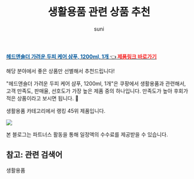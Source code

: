 ﻿---
layout: post
title:  "생활용품 관련 상품 추천" 
author: suni
categories: [ 생활용품 ]
tags: []
image: https://static.coupangcdn.com/image/retail/images/58728480233972-95fea50b-a6ee-460e-ac31-6ce9ecdb14c0.jpg 
description: "쿠팡에서 관련 상품으로 가장 고객 선호도가 높은 제품 중 하나입니다."
---
<a href="https://link.coupang.com/re/AFFSDP?lptag=AF5011742&pageKey=322942318&itemId=1034338789&vendorItemId=5485477886&traceid=V0-113-6f49d3d87ab8f6db"><b><font color='#01579B'>헤드앤숄더 가려운 두피 케어 샴푸, 1200ml, 1개 </font></b>👈<b><font color='#f71919'> 제품링크 바로가기</font></b></a>

해당 분야에서 좋은 상품만 선별해서 추천드립니다!

"헤드앤숄더 가려운 두피 케어 샴푸, 1200ml, 1개"은 쿠팡에서 생활용품과 관련해서, 고객 만족도, 판매율, 선호도가 가장 높은 제품 중의 하나입니다.
만족도가 높아 후회가 적은 상품이라고 보시면 됩니다. 🙂

생활용품 카테고리에서 랭킹  45위 제품입니다. 

<a href="https://link.coupang.com/re/AFFSDP?lptag=AF5011742&pageKey=322942318&itemId=1034338789&vendorItemId=5485477886&traceid=V0-113-6f49d3d87ab8f6db"> <img src="https://static.coupangcdn.com/image/retail/images/58728480233972-95fea50b-a6ee-460e-ac31-6ce9ecdb14c0.jpg"></a>

본 블로그는 파트너스 활동을 통해 일정액의 수수료를 제공받을 수 있습니다.

## 참고: 관련 검색어    
생활용품